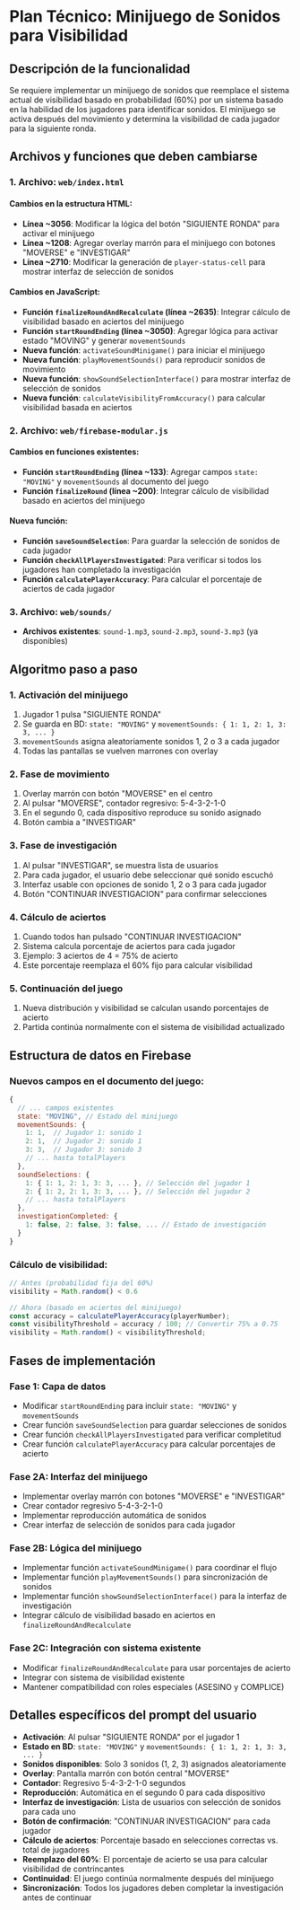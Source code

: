 # Plan Técnico: Minijuego de Sonidos para Visibilidad

## Descripción de la funcionalidad

Se requiere implementar un minijuego de sonidos que reemplace el sistema actual de visibilidad basado en probabilidad (60%) por un sistema basado en la habilidad de los jugadores para identificar sonidos. El minijuego se activa después del movimiento y determina la visibilidad de cada jugador para la siguiente ronda.

## Archivos y funciones que deben cambiarse

### 1. Archivo: `web/index.html`

#### Cambios en la estructura HTML:
- **Línea ~3056**: Modificar la lógica del botón "SIGUIENTE RONDA" para activar el minijuego
- **Línea ~1208**: Agregar overlay marrón para el minijuego con botones "MOVERSE" e "INVESTIGAR"
- **Línea ~2710**: Modificar la generación de `player-status-cell` para mostrar interfaz de selección de sonidos

#### Cambios en JavaScript:
- **Función `finalizeRoundAndRecalculate` (línea ~2635)**: Integrar cálculo de visibilidad basado en aciertos del minijuego
- **Función `startRoundEnding` (línea ~3050)**: Agregar lógica para activar estado "MOVING" y generar `movementSounds`
- **Nueva función**: `activateSoundMinigame()` para iniciar el minijuego
- **Nueva función**: `playMovementSounds()` para reproducir sonidos de movimiento
- **Nueva función**: `showSoundSelectionInterface()` para mostrar interfaz de selección de sonidos
- **Nueva función**: `calculateVisibilityFromAccuracy()` para calcular visibilidad basada en aciertos

### 2. Archivo: `web/firebase-modular.js`

#### Cambios en funciones existentes:
- **Función `startRoundEnding` (línea ~133)**: Agregar campos `state: "MOVING"` y `movementSounds` al documento del juego
- **Función `finalizeRound` (línea ~200)**: Integrar cálculo de visibilidad basado en aciertos del minijuego

#### Nueva función:
- **Función `saveSoundSelection`**: Para guardar la selección de sonidos de cada jugador
- **Función `checkAllPlayersInvestigated`**: Para verificar si todos los jugadores han completado la investigación
- **Función `calculatePlayerAccuracy`**: Para calcular el porcentaje de aciertos de cada jugador

### 3. Archivo: `web/sounds/`
- **Archivos existentes**: `sound-1.mp3`, `sound-2.mp3`, `sound-3.mp3` (ya disponibles)

## Algoritmo paso a paso

### 1. Activación del minijuego
1. Jugador 1 pulsa "SIGUIENTE RONDA"
2. Se guarda en BD: `state: "MOVING"` y `movementSounds: { 1: 1, 2: 1, 3: 3, ... }`
3. `movementSounds` asigna aleatoriamente sonidos 1, 2 o 3 a cada jugador
4. Todas las pantallas se vuelven marrones con overlay

### 2. Fase de movimiento
1. Overlay marrón con botón "MOVERSE" en el centro
2. Al pulsar "MOVERSE", contador regresivo: 5-4-3-2-1-0
3. En el segundo 0, cada dispositivo reproduce su sonido asignado
4. Botón cambia a "INVESTIGAR"

### 3. Fase de investigación
1. Al pulsar "INVESTIGAR", se muestra lista de usuarios
2. Para cada jugador, el usuario debe seleccionar qué sonido escuchó
3. Interfaz usable con opciones de sonido 1, 2 o 3 para cada jugador
4. Botón "CONTINUAR INVESTIGACION" para confirmar selecciones

### 4. Cálculo de aciertos
1. Cuando todos han pulsado "CONTINUAR INVESTIGACION"
2. Sistema calcula porcentaje de aciertos para cada jugador
3. Ejemplo: 3 aciertos de 4 = 75% de acierto
4. Este porcentaje reemplaza el 60% fijo para calcular visibilidad

### 5. Continuación del juego
1. Nueva distribución y visibilidad se calculan usando porcentajes de acierto
2. Partida continúa normalmente con el sistema de visibilidad actualizado

## Estructura de datos en Firebase

### Nuevos campos en el documento del juego:
```javascript
{
  // ... campos existentes
  state: "MOVING", // Estado del minijuego
  movementSounds: {
    1: 1,  // Jugador 1: sonido 1
    2: 1,  // Jugador 2: sonido 1
    3: 3,  // Jugador 3: sonido 3
    // ... hasta totalPlayers
  },
  soundSelections: {
    1: { 1: 1, 2: 1, 3: 3, ... }, // Selección del jugador 1
    2: { 1: 2, 2: 1, 3: 3, ... }, // Selección del jugador 2
    // ... hasta totalPlayers
  },
  investigationCompleted: {
    1: false, 2: false, 3: false, ... // Estado de investigación
  }
}
```

### Cálculo de visibilidad:
```javascript
// Antes (probabilidad fija del 60%)
visibility = Math.random() < 0.6

// Ahora (basado en aciertos del minijuego)
const accuracy = calculatePlayerAccuracy(playerNumber);
const visibilityThreshold = accuracy / 100; // Convertir 75% a 0.75
visibility = Math.random() < visibilityThreshold;
```

## Fases de implementación

### Fase 1: Capa de datos
- Modificar `startRoundEnding` para incluir `state: "MOVING"` y `movementSounds`
- Crear función `saveSoundSelection` para guardar selecciones de sonidos
- Crear función `checkAllPlayersInvestigated` para verificar completitud
- Crear función `calculatePlayerAccuracy` para calcular porcentajes de acierto

### Fase 2A: Interfaz del minijuego
- Implementar overlay marrón con botones "MOVERSE" e "INVESTIGAR"
- Crear contador regresivo 5-4-3-2-1-0
- Implementar reproducción automática de sonidos
- Crear interfaz de selección de sonidos para cada jugador

### Fase 2B: Lógica del minijuego
- Implementar función `activateSoundMinigame()` para coordinar el flujo
- Implementar función `playMovementSounds()` para sincronización de sonidos
- Implementar función `showSoundSelectionInterface()` para la interfaz de investigación
- Integrar cálculo de visibilidad basado en aciertos en `finalizeRoundAndRecalculate`

### Fase 2C: Integración con sistema existente
- Modificar `finalizeRoundAndRecalculate` para usar porcentajes de acierto
- Integrar con sistema de visibilidad existente
- Mantener compatibilidad con roles especiales (ASESINO y COMPLICE)

## Detalles específicos del prompt del usuario

- **Activación**: Al pulsar "SIGUIENTE RONDA" por el jugador 1
- **Estado en BD**: `state: "MOVING"` y `movementSounds: { 1: 1, 2: 1, 3: 3, ... }`
- **Sonidos disponibles**: Solo 3 sonidos (1, 2, 3) asignados aleatoriamente
- **Overlay**: Pantalla marrón con botón central "MOVERSE"
- **Contador**: Regresivo 5-4-3-2-1-0 segundos
- **Reproducción**: Automática en el segundo 0 para cada dispositivo
- **Interfaz de investigación**: Lista de usuarios con selección de sonidos para cada uno
- **Botón de confirmación**: "CONTINUAR INVESTIGACION" para cada jugador
- **Cálculo de aciertos**: Porcentaje basado en selecciones correctas vs. total de jugadores
- **Reemplazo del 60%**: El porcentaje de acierto se usa para calcular visibilidad de contrincantes
- **Continuidad**: El juego continúa normalmente después del minijuego
- **Sincronización**: Todos los jugadores deben completar la investigación antes de continuar
